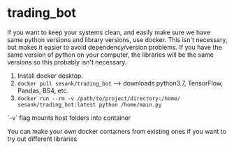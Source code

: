# trading_bot

If you want to keep your systems clean, and easily make sure we have same python versions and library versions, use docker.
This isn't necessary, but makes it easier to avoid dependency/version problems. If you have the same version of python on your computer, the libraries will be the same versions so this probably isn't necessary.

1. Install docker desktop.
2. `docker pull sesank/trading_bot` --> downloads python3.7, TensorFlow, Pandas, BS4, etc.
3. `docker run --rm -v /path/to/project/directory:/home/ sesank/trading_bot:latest python /home/main.py`


<p> `-v` flag mounts host folders into container </p>
<p> You can make your own docker containers from existing ones if you want to try out different libraries </p>
